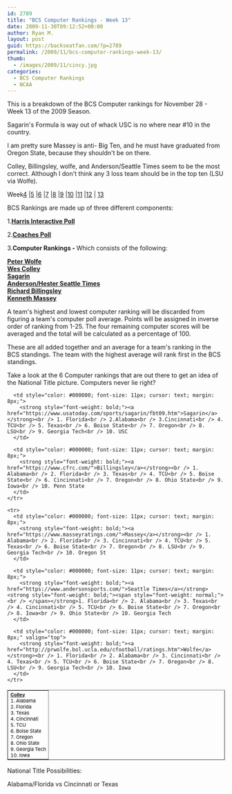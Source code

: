 ```yaml
---
id: 2789
title: "BCS Computer Rankings - Week 13"
date: 2009-11-30T09:12:52+00:00
author: Ryan M.
layout: post
guid: https://backseatfan.com/?p=2789
permalink: /2009/11/bcs-computer-rankings-week-13/
thumb:
  - /images/2009/11/cincy.jpg
categories:
  - BCS Computer Rankings
  - NCAA
---
```


<div class="entry">
  <p>
    This is a breakdown of the BCS Computer rankings for November 28 - Week 13 of the 2009 Season.
  </p>

  <p>
    Sagarin's Formula is way out of whack USC is no where near #10 in the country.
  </p>

  <p>
    I am pretty sure Massey is anti- Big Ten, and he must have graduated from Oregon State, because they shouldn't be on there.
  </p>

  <p>
    Colley, Billingsley, wolfe, and Anderson/Seattle Times seem to be the most correct. Although I don't think any 3 loss team should be in the top ten (LSU via Wolfe).
  </p>

  <p>
    Week<a href="https://backseatfan.com/index.php/2009/10/bcs-computer-rankings">4</a> |<a href="https://backseatfan.com/index.php/2009/10/bcs-computer-rankings-week-5/">5</a> |<a href="https://backseatfan.com/index.php/2009/10/bcs-computer-rankings-week-6/">6</a> |<a href="https://backseatfan.com/index.php/2009/10/bcs-computer-rankings-week-7/">7</a> |<a href="https://backseatfan.com/index.php/2009/10/bcs-computer-rankings-week-8">8</a> |<a href="https://backseatfan.com/index.php/2009/11/bcs-computer-rankings-week-9/ ">9</a> |<a href="https://backseatfan.com/index.php/2009/11/bcs-computer-rankings-week-10/">10</a> |<a href="https://backseatfan.com/index.php/2009/11/bcs-computer-rankings-week-10/">11</a> |<a href="https://backseatfan.com/index.php/2009/11/bcs-computer-rankings-week-12/ ">12</a> | <a href="https://backseatfan.com/index.php/2009/11/bcs-computer-rankings-week-13">13</a>
  </p>

  <p>
    BCS Rankings are made up of three different components:
  </p>

  <p>
    1.<strong style="font-weight: bold;"><a href="http://espn.go.com/college-football/rankings/_/poll/5">Harris Interactive Poll</a></strong>
  </p>

  <p>
    2.<strong style="font-weight: bold;"><a href="http://espn.go.com/college-football/rankings/_/poll/2">Coaches Poll</a></strong>
  </p>

  <p>
    3.<strong style="font-weight: bold;">Computer Rankings - </strong>Which consists of the following:
  </p>

  <p>
    <strong style="font-weight: bold;"><a href="http://prwolfe.bol.ucla.edu/cfootball/ratings.htm">Peter Wolfe</a></strong><br /> <a href="https://www.colleyrankings.com/"><strong style="font-weight: bold;">Wes Colley</strong></a><br /> <strong style="font-weight: bold;"><a href="https://www.usatoday.com/sports/sagarin/fbt09.htm">Sagarin</a></strong><br /> <strong style="font-weight: bold;"><a href="https://www.andersonsports.com/">Anderson/Hester Seattle Times</a></strong><br /> <strong style="font-weight: bold;"><a href="https://www.cfrc.com/">Richard Billingsley</a></strong><br /> <strong style="font-weight: bold;"><a href="https://www.masseyratings.com/">Kenneth Massey</a></strong>
  </p>

  <p>
    A team's highest and lowest computer ranking will be discarded from figuring a team's computer poll average. Points will be assigned in inverse order of ranking from 1-25. The four remaining computer scores will be averaged and the total will be calculated as a percentage of 100.
  </p>

  <p>
    These are all added together and an average for a team's ranking in the BCS standings. The team with the highest average will rank first in the BCS standings.
  </p>

  <p>
    Take a look at the 6 Computer rankings that are out there to get an idea of the National Title picture. Computers never lie right?
  </p>

  <table style="cursor: default;" border="1" cellspacing="0" cellpadding="4">
    <tr>
      <td style="color: #000000; font-size: 11px; cursor: text; margin: 8px;">
        <strong style="font-weight: bold;"><a href="https://www.colleyrankings.com/">Colley<br /> </a></strong>1. Alabama<br /> 2. Florida<br /> 3. Texas<br /> 4. Cincinnati<br /> 5. TCU<br /> 6. Boise State<br /> 7. Oregon<br /> 8. Ohio State<br /> 9. Georgia Tech<br /> 10. Iowa
      </td>

      <td style="color: #000000; font-size: 11px; cursor: text; margin: 8px;">
        <strong style="font-weight: bold;"><a href="https://www.usatoday.com/sports/sagarin/fbt09.htm">Sagarin</a></strong><br /> 1. Florida<br /> 2.Alabama<br /> 3.Cincinnati<br /> 4. TCU<br /> 5. Texas<br /> 6. Boise State<br /> 7. Oregon<br /> 8. LSU<br /> 9. Georgia Tech<br /> 10. USC
      </td>

      <td style="color: #000000; font-size: 11px; cursor: text; margin: 8px;">
        <strong style="font-weight: bold;"><a href="https://www.cfrc.com/">Billingsley</a></strong><br /> 1. Alabama<br /> 2. Florida<br /> 3. Texas<br /> 4. TCU<br /> 5. Boise State<br /> 6. Cincinnati<br /> 7. Oregon<br /> 8. Ohio State<br /> 9. Iowa<br /> 10. Penn State
      </td>
    </tr>

    <tr>
      <td style="color: #000000; font-size: 11px; cursor: text; margin: 8px;">
        <strong style="font-weight: bold;"><a href="https://www.masseyratings.com/">Massey</a></strong><br /> 1. Alabama<br /> 2. Florida<br /> 3. Cincinnati<br /> 4. TCU<br /> 5. Texas<br /> 6. Boise State<br /> 7. Oregon<br /> 8. LSU<br /> 9. Georgia Tech<br /> 10. Oregon St
      </td>

      <td style="color: #000000; font-size: 11px; cursor: text; margin: 8px;">
        <strong style="font-weight: bold;"><a href="https://www.andersonsports.com/">Seattle Times</a></strong><strong style="font-weight: bold;"><span style="font-weight: normal;"><br /> </span></strong>1. Florida<br /> 2. Alabama<br /> 3. Texas<br /> 4. Cincinnati<br /> 5. TCU<br /> 6. Boise State<br /> 7. Oregon<br /> 8. Iowa<br /> 9. Ohio State<br /> 10. Georgia Tech
      </td>

      <td style="color: #000000; font-size: 11px; cursor: text; margin: 8px;" valign="top">
        <strong style="font-weight: bold;"><a href="http://prwolfe.bol.ucla.edu/cfootball/ratings.htm">Wolfe</a></strong><br /> 1. Florida<br /> 2. Alabama<br /> 3. Cincinnati<br /> 4. Texas<br /> 5. TCU<br /> 6. Boise State<br /> 7. Oregon<br /> 8. LSU<br /> 9. Georgia Tech<br /> 10. Iowa
      </td>
    </tr>
  </table>

  <p>
    National Title Possibilities:
  </p>

  <p>
    Alabama/Florida vs Cincinnati or Texas
  </p>
</div>
